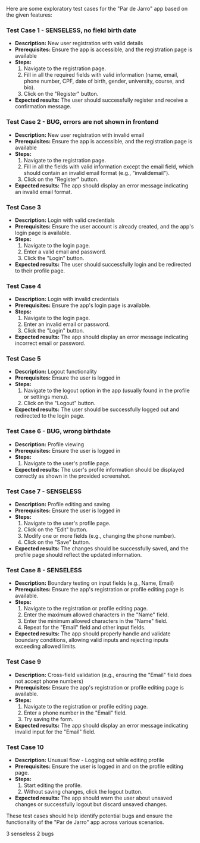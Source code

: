 Here are some exploratory test cases for the "Par de Jarro" app based on the given features:

### Test Case 1 - SENSELESS, no field birth date
- **Description:** New user registration with valid details
- **Prerequisites:** Ensure the app is accessible, and the registration page is available
- **Steps:**
  1. Navigate to the registration page.
  2. Fill in all the required fields with valid information (name, email, phone number, CPF, date of birth, gender, university, course, and bio).
  3. Click on the "Register" button.
- **Expected results:** The user should successfully register and receive a confirmation message.

### Test Case 2 - BUG, errors are not shown in frontend
- **Description:** New user registration with invalid email
- **Prerequisites:** Ensure the app is accessible, and the registration page is available
- **Steps:**
  1. Navigate to the registration page.
  2. Fill in all the fields with valid information except the email field, which should contain an invalid email format (e.g., "invalidemail").
  3. Click on the "Register" button.
- **Expected results:** The app should display an error message indicating an invalid email format.

### Test Case 3
- **Description:** Login with valid credentials
- **Prerequisites:** Ensure the user account is already created, and the app's login page is available.
- **Steps:**
  1. Navigate to the login page.
  2. Enter a valid email and password.
  3. Click the "Login" button.
- **Expected results:** The user should successfully login and be redirected to their profile page.

### Test Case 4
- **Description:** Login with invalid credentials
- **Prerequisites:** Ensure the app's login page is available.
- **Steps:**
  1. Navigate to the login page.
  2. Enter an invalid email or password.
  3. Click the "Login" button.
- **Expected results:** The app should display an error message indicating incorrect email or password.

### Test Case 5
- **Description:** Logout functionality
- **Prerequisites:** Ensure the user is logged in
- **Steps:**
  1. Navigate to the logout option in the app (usually found in the profile or settings menu).
  2. Click on the "Logout" button.
- **Expected results:** The user should be successfully logged out and redirected to the login page.

### Test Case 6 - BUG, wrong birthdate
- **Description:** Profile viewing
- **Prerequisites:** Ensure the user is logged in
- **Steps:**
  1. Navigate to the user's profile page.
- **Expected results:** The user's profile information should be displayed correctly as shown in the provided screenshot.

### Test Case 7 - SENSELESS
- **Description:** Profile editing and saving
- **Prerequisites:** Ensure the user is logged in
- **Steps:**
  1. Navigate to the user's profile page.
  2. Click on the "Edit" button.
  3. Modify one or more fields (e.g., changing the phone number).
  4. Click on the "Save" button.
- **Expected results:** The changes should be successfully saved, and the profile page should reflect the updated information.

### Test Case 8 - SENSELESS
- **Description:** Boundary testing on input fields (e.g., Name, Email)
- **Prerequisites:** Ensure the app's registration or profile editing page is available.
- **Steps:**
  1. Navigate to the registration or profile editing page.
  2. Enter the maximum allowed characters in the "Name" field.
  3. Enter the minimum allowed characters in the "Name" field.
  4. Repeat for the "Email" field and other input fields.
- **Expected results:** The app should properly handle and validate boundary conditions, allowing valid inputs and rejecting inputs exceeding allowed limits.

### Test Case 9
- **Description:** Cross-field validation (e.g., ensuring the "Email" field does not accept phone numbers)
- **Prerequisites:** Ensure the app's registration or profile editing page is available.
- **Steps:**
  1. Navigate to the registration or profile editing page.
  2. Enter a phone number in the "Email" field.
  3. Try saving the form.
- **Expected results:** The app should display an error message indicating invalid input for the "Email" field.

### Test Case 10
- **Description:** Unusual flow - Logging out while editing profile
- **Prerequisites:** Ensure the user is logged in and on the profile editing page.
- **Steps:**
  1. Start editing the profile.
  2. Without saving changes, click the logout button.
- **Expected results:** The app should warn the user about unsaved changes or successfully logout but discard unsaved changes.

These test cases should help identify potential bugs and ensure the functionality of the "Par de Jarro" app across various scenarios.

3 senseless
2 bugs